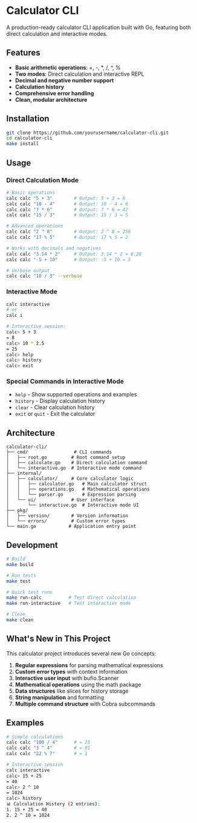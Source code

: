 # Calculator CLI

A production-ready calculator CLI application built with Go, featuring both direct calculation and interactive modes.

## Features

- **Basic arithmetic operations**: +, -, *, /, ^, %
- **Two modes**: Direct calculation and interactive REPL
- **Decimal and negative number support**
- **Calculation history**
- **Comprehensive error handling**
- **Clean, modular architecture**

## Installation

```bash
git clone https://github.com/yourusername/calculator-cli.git
cd calculator-cli
make install
```

## Usage

### Direct Calculation Mode

```bash
# Basic operations
calc calc "5 + 3"        # Output: 5 + 3 = 8
calc calc "10 - 4"       # Output: 10 - 4 = 6
calc calc "7 * 6"        # Output: 7 * 6 = 42
calc calc "15 / 3"       # Output: 15 / 3 = 5

# Advanced operations
calc calc "2 ^ 8"        # Output: 2 ^ 8 = 256
calc calc "17 % 5"       # Output: 17 % 5 = 2

# Works with decimals and negatives
calc calc "3.14 * 2"     # Output: 3.14 * 2 = 6.28
calc calc "-5 + 10"      # Output: -5 + 10 = 5

# Verbose output
calc calc "10 / 3" --verbose
```

### Interactive Mode

```bash
calc interactive
# or
calc i

# Interactive session:
calc> 5 + 3
= 8
calc> 10 * 2.5
= 25
calc> help
calc> history
calc> exit
```

### Special Commands in Interactive Mode

- `help` - Show supported operations and examples
- `history` - Display calculation history
- `clear` - Clear calculation history
- `exit` or `quit` - Exit the calculator

## Architecture

```
calculator-cli/
├── cmd/                 # CLI commands
│   ├── root.go         # Root command setup
│   ├── calculate.go    # Direct calculation command
│   └── interactive.go  # Interactive mode command
├── internal/
│   ├── calculator/     # Core calculator logic
│   │   ├── calculator.go   # Main calculator struct
│   │   ├── operations.go   # Mathematical operations
│   │   └── parser.go       # Expression parsing
│   └── ui/             # User interface
│       └── interactive.go  # Interactive mode UI
├── pkg/
│   ├── version/        # Version information
│   └── errors/         # Custom error types
└── main.go            # Application entry point
```

## Development

```bash
# Build
make build

# Run tests
make test

# Quick test runs
make run-calc          # Test direct calculation
make run-interactive   # Test interactive mode

# Clean
make clean
```

## What's New in This Project

This calculator project introduces several new Go concepts:

1. **Regular expressions** for parsing mathematical expressions
2. **Custom error types** with context information  
3. **Interactive user input** with bufio.Scanner
4. **Mathematical operations** using the math package
5. **Data structures** like slices for history storage
6. **String manipulation** and formatting
7. **Multiple command structure** with Cobra subcommands

## Examples

```bash
# Simple calculations
calc calc "100 / 4"      # = 25
calc calc "3 ^ 4"        # = 81
calc calc "22 % 7"       # = 1

# Interactive session
calc interactive
calc> 15 + 25
= 40
calc> 2 ^ 10  
= 1024
calc> history
📊 Calculation History (2 entries):
1. 15 + 25 = 40
2. 2 ^ 10 = 1024
```
